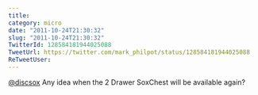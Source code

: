 ```yaml
---
title: 
category: micro
date: "2011-10-24T21:30:32"
slug: "2011-10-24T21:30:32"
TwitterId: 128584181944025088
TweetUrl: https://twitter.com/mark_philpot/status/128584181944025088
ReTweetUser: 
---
```


[@discsox](https://twitter.com/discsox) Any idea when the 2 Drawer SoxChest will be available again?